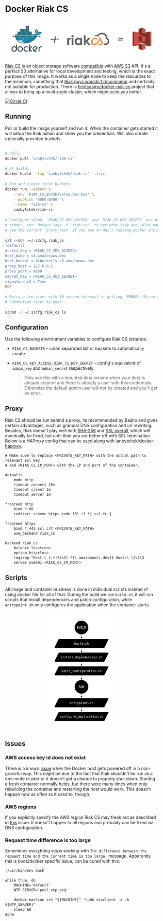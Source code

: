 # Docker Riak CS

<div align="center"><img src="./documentation/asset/docker-riak-cs-s3.png"></div>

[Riak CS](http://docs.basho.com/riakcs/latest/) is an object storage software [compatible](http://docs.basho.com/riakcs/latest/references/apis/storage/s3/) with [AWS S3](http://aws.amazon.com/s3/) API. It's a perfect S3 alternative for local development and testing, which is the exact purpose of this image. It works as a single node to keep the resources to the minimum, something that [Riak guys wouldn't recommend](http://basho.com/why-your-riak-cluster-should-have-at-least-five-nodes/) and certainly not suitable for production. There is [hectcastro/docker-riak-cs](https://github.com/hectcastro/docker-riak-cs) project that allows to bring up a multi-node cluster, which might suite you better.

[<img alt="Circle CI" src="https://circleci.com/gh/ianbytchek/docker-riak-cs.svg?style=svg">](https://circleci.com/gh/ianbytchek/docker-riak-cs)

## Running

Pull or build the image yourself and run it. When the container gets started it will setup the Riak admin and show you the credentials. Will also create optionally provided buckets.

```sh

# Pull…
docker pull 'ianbytchek/riak-cs'

# Or build…
docker build --tag 'ianbytchek/riak-cs' './src'
 
# Run and create three buckets.
docker run --detach \
    --env 'RIAK_CS_BUCKETS=foo,bar,baz' \
    --publish '8080:8080' \
    --name 'riak-cs' \
    ianbytchek/riak-cs

# Configure s3cmd, `RIAK_CS_KEY_ACCESS` and `RIAK_CS_KEY_SECRET` are printed to
# stdout, run `docker logs -f 'riak-cs'` to see what they are. Also make sure to
# use the correct `proxy_host` if you are on Mac / running docker inside a vm.

cat <<EOF >~/.s3cfg.riak_cs
[default]
access_key = <RIAK_CS_KEY_ACCESS>
host_base = s3.amazonaws.dev
host_bucket = %(bucket)s.s3.amazonaws.dev
proxy_host = 127.0.0.1
proxy_port = 8080
secret_key = <RIAK_CS_KEY_SECRET>
signature_v2 = True
EOF

# Retry a few times with 10 second interval if getting `ERROR: [Errno 104]
# Connection reset by peer`.

s3cmd -c ~/.s3cfg.riak_cs ls
```

## Configuration

Use the following environment variables to configure Riak CS instance:

- `RIAK_CS_BUCKETS` – colon separated list or buckets to automatically create.
- `RIAK_CS_KEY_ACCESS`, `RIAK_CS_KEY_SECRET` – config's equivalent of `admin_key` and `admin_secret` respectively.

   > Only use this with a mounted data volume when your data is already created and there is already a user with this credentials. Otherwise the default admin user will not be created and you'll get an error.

## Proxy

Riak CS should be run behind a proxy, its recommended by Basho and gives certain advantages, such as granular DNS configuration and url rewriting. Besides, Riak doesn't play well with [SHA-256](https://github.com/basho/riak_cs/issues/1019) and [SSL overall](https://github.com/basho/riak_cs/issues/1025#issuecomment-64447329), which will eventually be fixed, but until then you are better off with SSL termination. Below is a HAProxy config that can be used along with [ianbytchek/docker-haproxy](https://github.com/ianbytchek/docker-haproxy).

```haproxy
# Make sure to replace <PRIVATE_KEY_PATH> with the actual path to relevant ssl key
# and <RIAK_CS_IP_PORT> with the IP and port of the container.

defaults
    mode http
    timeout connect 10s
    timeout client 1m
    timeout server 1m

frontend http
    bind *:80
    redirect scheme https code 301 if !{ ssl_fc }

frontend https
    bind *:443 ssl crt <PRIVATE_KEY_PATH>
    use_backend riak_cs

backend riak_cs
    balance leastconn
    option httpclose
    reqirep ^Host:\ (.+)?(s3).*(\.amazonaws\.dev)$ Host:\ \1\2\3
    server node01 <RIAK_CS_IP_PORT>
```

## Scripts

All image and container business is done in individual scripts instead of using docker file for all of that. During the build we run `build.sh`, it will run scripts that install dependencies and patch configuration, while `entrypoint.sh` only configures the application when the container starts.

<div align="center"><img src="./documentation/asset/scripts.png"></div>

## Issues

### AWS access key id does not exist

There is a known [issue](https://github.com/basho/riak_cs/issues/1048) when the Docker host gets powered off in a non-graceful way. This might be due to the fact that Riak shouldn't be run as a one-node cluster or it doesn't get a chance to properly shut down. Starting a fresh container normally helps, but there were many times when only rebuilding the container and restarting the host would work. This doesn't happen now as often as it used to, though.

### AWS regions

If you explicitly specify the AWS region Riak CS may freak out as described in [this](https://github.com/basho/riak_cs/issues/1023) issue. It doesn't happen to all regions and probably can be fixed via DNS configuration.

### Request time difference is too large

Sometimes everything stops working with `The difference between the request time and the current time is too large.` message. Apparently this is boot2docker specific issue, can be cured with this:

```sh#
!/usr/bin/env bash

while true; do
    MACHINE='default'
    NTP_SERVER='pool.ntp.org'

    docker-machine ssh "${MACHINE}" "sudo ntpclient -s -h ${NTP_SERVER}"
    sleep 60
done
```
